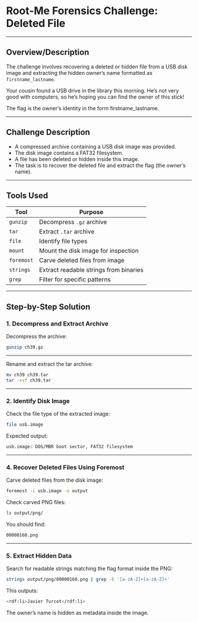 # Root-Me Forensics Challenge: Deleted File

---

## Overview/Description
The challenge involves recovering a deleted or hidden file from a USB disk image and extracting the hidden owner’s name formatted as `firstname_lastname`.

Your cousin found a USB drive in the library this morning. He’s not very good with computers, so he’s hoping you can find the owner of this stick!

The flag is the owner’s identity in the form firstname_lastname.

---

## Challenge Description

- A compressed archive containing a USB disk image was provided.
- The disk image contains a FAT32 filesystem.
- A file has been deleted or hidden inside this image.
- The task is to recover the deleted file and extract the flag (the owner’s name).

---

## Tools Used

| Tool           | Purpose                               |
|----------------|-------------------------------------|
| `gunzip`       | Decompress `.gz` archive             |
| `tar`          | Extract `.tar` archive               |
| `file`         | Identify file types                  |
| `mount`        | Mount the disk image for inspection |
| `foremost`     | Carve deleted files from image      |
| `strings`      | Extract readable strings from binaries |
| `grep`         | Filter for specific patterns        |


---

## Step-by-Step Solution

### 1. Decompress and Extract Archive

Decompress the archive:

```bash
gunzip ch39.gz
```
---


Rename and extract the tar archive:

```bash
mv ch39 ch39.tar
tar -xvf ch39.tar
```

---

### 2. Identify Disk Image
Check the file type of the extracted image:

```bash
file usb.image
```

Expected output:
```bash
usb.image: DOS/MBR boot sector, FAT32 filesystem
```

---

### 4. Recover Deleted Files Using Foremost
Carve deleted files from the disk image:

```bash
foremost -i usb.image -o output
```

Check carved PNG files:
```bash
ls output/png/
```
You should find:
```bash
00000168.png
```

---

### 5. Extract Hidden Data
Search for readable strings matching the flag format inside the PNG:

```bash
strings output/png/00000168.png | grep -E '[a-zA-Z]+[a-zA-Z]+'
```

This outputs:
```bash
<rdf:li>Javier Turcot</rdf:li>
```

The owner’s name is hidden as metadata inside the image.





